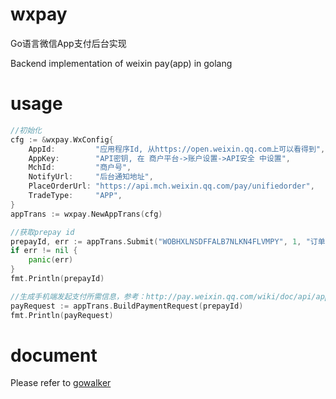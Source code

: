 # wxpay

Go语言微信App支付后台实现

Backend implementation of weixin pay(app) in golang 


# usage

```go
//初始化
cfg := &wxpay.WxConfig{
	AppId:         "应用程序Id, 从https://open.weixin.qq.com上可以看得到",
	AppKey:        "API密钥, 在 商户平台->账户设置->API安全 中设置",
	MchId:         "商户号",
	NotifyUrl:     "后台通知地址",
	PlaceOrderUrl: "https://api.mch.weixin.qq.com/pay/unifiedorder",
	TradeType:     "APP",
}
appTrans := wxpay.NewAppTrans(cfg)

//获取prepay id
prepayId, err := appTrans.Submit("WOBHXLNSDFFALB7NLKN4FLVMPY", 1, "订单描述", "114.25.139.11")
if err != nil {
	panic(err)
}
fmt.Println(prepayId)

//生成手机端发起支付所需信息，参考：http://pay.weixin.qq.com/wiki/doc/api/app.php?chapter=9_12&index=2
payRequest := appTrans.BuildPaymentRequest(prepayId)
fmt.Println(payRequest)

```

# document

Please refer to [gowalker](https://gowalker.org/github.com/imzjy/wxpay)